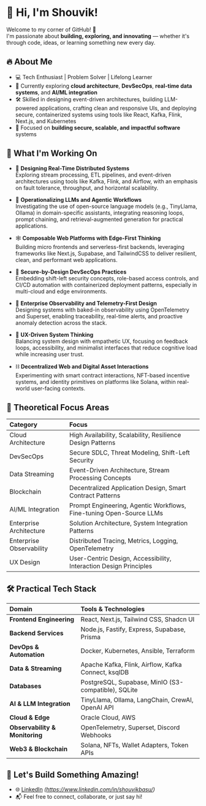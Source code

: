 # 👋 Hi, I'm Shouvik!

Welcome to my corner of GitHub! 🚀  
I'm passionate about **building, exploring, and innovating** — whether it's through code, ideas, or learning something new every day.

## 🔥 About Me
- 💻 Tech Enthusiast | Problem Solver | Lifelong Learner
- 🌟 Currently exploring **cloud architecture**, **DevSecOps**, **real-time data systems**, and **AI/ML integration**
- 🛠️ Skilled in designing event-driven architectures, building LLM-powered applications, crafting clean and responsive UIs, and deploying secure, containerized systems using tools like React, Kafka, Flink, Next.js, and Kubernetes
- 🎯 Focused on **building secure, scalable, and impactful software** systems

## 🚀 What I'm Working On

- 📡 **Designing Real-Time Distributed Systems**  
  Exploring stream processing, ETL pipelines, and event-driven architectures using tools like Kafka, Flink, and Airflow, with an emphasis on fault tolerance, throughput, and horizontal scalability.

- 🧠 **Operationalizing LLMs and Agentic Workflows**  
  Investigating the use of open-source language models (e.g., TinyLlama, Ollama) in domain-specific assistants, integrating reasoning loops, prompt chaining, and retrieval-augmented generation for practical applications.

- 🕸️ **Composable Web Platforms with Edge-First Thinking**  
  Building micro frontends and serverless-first backends, leveraging frameworks like Next.js, Supabase, and TailwindCSS to deliver resilient, clean, and performant web applications.

- 🔐 **Secure-by-Design DevSecOps Practices**  
  Embedding shift-left security concepts, role-based access controls, and CI/CD automation with containerized deployment patterns, especially in multi-cloud and edge environments.

- 🧭 **Enterprise Observability and Telemetry-First Design**  
  Designing systems with baked-in observability using OpenTelemetry and Superset, enabling traceability, real-time alerts, and proactive anomaly detection across the stack.

- 🧩 **UX-Driven System Thinking**  
  Balancing system design with empathetic UX, focusing on feedback loops, accessibility, and minimalist interfaces that reduce cognitive load while increasing user trust.

- ⛓️ **Decentralized Web and Digital Asset Interactions**  
  Experimenting with smart contract interactions, NFT-based incentive systems, and identity primitives on platforms like Solana, within real-world user-facing contexts.

## 🧠 Theoretical Focus Areas
| Category | Focus |
| :--- | :--- |
| Cloud Architecture | High Availability, Scalability, Resilience Design Patterns |
| DevSecOps | Secure SDLC, Threat Modeling, Shift-Left Security |
| Data Streaming | Event-Driven Architecture, Stream Processing Concepts |
| Blockchain | Decentralized Application Design, Smart Contract Patterns |
| AI/ML Integration | Prompt Engineering, Agentic Workflows, Fine-tuning Open-Source LLMs |
| Enterprise Architecture | Solution Architecture, System Integration Patterns |
| Enterprise Observability | Distributed Tracing, Metrics, Logging, OpenTelemetry |
| UX Design | User-Centric Design, Accessibility, Interaction Design Principles |

## 🛠️ Practical Tech Stack
| Domain | Tools & Technologies |
| :--- | :--- |
| **Frontend Engineering** | React, Next.js, Tailwind CSS, Shadcn UI |
| **Backend Services** | Node.js, Fastify, Express, Supabase, Prisma |
| **DevOps & Automation** | Docker, Kubernetes, Ansible, Terraform |
| **Data & Streaming** | Apache Kafka, Flink, Airflow, Kafka Connect, ksqlDB |
| **Databases** | PostgreSQL, Supabase, MinIO (S3-compatible), SQLite |
| **AI & LLM Integration** | TinyLlama, Ollama, LangChain, CrewAI, OpenAI API |
| **Cloud & Edge** | Oracle Cloud, AWS |
| **Observability & Monitoring** | OpenTelemetry, Superset, Discord Webhooks |
| **Web3 & Blockchain** | Solana, NFTs, Wallet Adapters, Token APIs |

## 🚀 Let's Build Something Amazing!
- 🌐 [LinkedIn](#) *(https://www.linkedin.com/in/shouvikbasu/)*
- 📬 Feel free to connect, collaborate, or just say hi!
